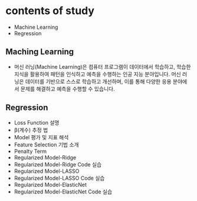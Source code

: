 # contents of study

- Machine Learning
- Regression

## Maching Learning

- 머신 러닝(Machine Learning)은 컴퓨터 프로그램이 데이터에서 학습하고, 학습한 지식을 활용하여 패턴을 인식하고 예측을 수행하는 인공 지능 분야입니다. 머신 러닝은 데이터를 기반으로 스스로 학습하고 개선하며, 이를 통해 다양한 응용 분야에서 문제를 해결하고 예측을 수행할 수 있습니다.

## Regression

- Loss Function 설명
- β(계수) 추정 법
- Model 평가 및 지표 해석
- Feature Selection 기법 소개
- Penalty Term
- Regularized Model-Ridge
- Regularized Model-Ridge Code 실습
- Regularized Model-LASSO
- Regularized Model-LASSO Code 실습
- Regularized Model-ElasticNet
- Regularized Model-ElasticNet Code 실습
